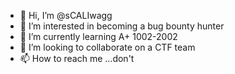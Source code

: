 - 👋 Hi, I’m @sCALIwagg
- 👀 I’m interested in becoming a bug bounty hunter
- 🌱 I’m currently learning A+ 1002-2002
- 💞️ I’m looking to collaborate on a CTF team
- 📫 How to reach me ...don't

<!---
sCALIwagg/sCALIwagg is a ✨ special ✨ repository because its `README.md` (this file) appears on your GitHub profile.
You can click the Preview link to take a look at your changes.
--->

